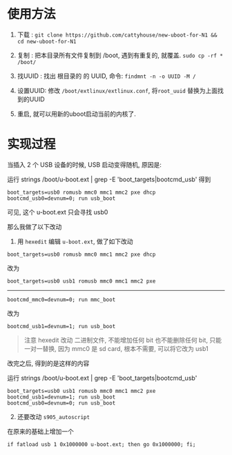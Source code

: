 # 使用方法

1. 下载 : `git clone https://github.com/cattyhouse/new-uboot-for-N1 && cd new-uboot-for-N1`

1. 复制 : 把本目录所有文件复制到 /boot, 遇到有重复的, 就覆盖. `sudo cp -rf * /boot/`

1. 找UUID : 找出 根目录的 的 UUID, 命令: `findmnt -n -o UUID -M /`

1. 设置UUID: 修改 `/boot/extlinux/extlinux.conf`, 将`root_uuid` 替换为上面找到的UUID

1. 重启, 就可以用新的uboot启动当前的内核了.

# **实现过程**

当插入 2 个 USB 设备的时候, USB 启动变得随机, 原因是:

运行 strings /boot/u-boot.ext | grep -E 'boot_targets|bootcmd_usb' 得到

```
boot_targets=usb0 romusb mmc0 mmc1 mmc2 pxe dhcp
bootcmd_usb0=devnum=0; run usb_boot
```
可见, 这个 u-boot.ext 只会寻找 usb0


那么我做了以下改动

1. 用 `hexedit` 编辑 `u-boot.ext`, 做了如下改动

`boot_targets=usb0 romusb mmc0 mmc1 mmc2 pxe dhcp` 

改为

`boot_targets=usb0 usb1 romusb mmc0 mmc1 mmc2 pxe`

-------------
`bootcmd_mmc0=devnum=0; run mmc_boot` 

改为

`bootcmd_usb1=devnum=1; run usb_boot`

> 注意 hexedit 改动 二进制文件, 不能增加任何 bit 也不能删除任何 bit, 只能一对一替换, 因为 mmc0 是 sd card, 根本不需要, 可以将它改为 usb1

改完之后, 得到的是这样的内容

运行 strings /boot/u-boot.ext | grep -E 'boot_targets|bootcmd_usb'

```
boot_targets=usb0 usb1 romusb mmc0 mmc1 mmc2 pxe
bootcmd_usb1=devnum=1; run usb_boot
bootcmd_usb0=devnum=0; run usb_boot
```

2. 还要改动 `s905_autoscript`

在原来的基础上增加一个

```
if fatload usb 1 0x1000000 u-boot.ext; then go 0x1000000; fi;
```

